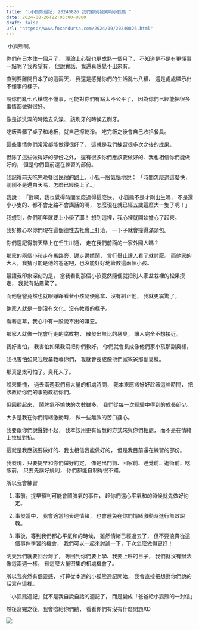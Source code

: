 ```yaml
---
title: "[小狐熊週記] 20240826 我們都別發臭啊小狐熊 "
date: 2024-08-26T22:05:00+0800
draft: false
url: "https://www.foxandursa.com/2024/09/20240826.html"
---
```


 小狐熊啊，

你們在日本住一個月了，
理論上心智也更成熟一個月了，
不知道是不是有更懂事一點呢？我希望有，
但說實話，我還真感覺不出來有。

直到要離開日本了的這兩天，
我還是感覺你們的生活亂七八糟、
還是處處顯示出不懂事的樣子。

說你們亂七八糟或不懂事，可能對你們有點太不公平了，
因為你們已經能把很多事情都做得很好。

像是該洗澡的時候去洗澡、
該刷牙的時候去刷牙。

吃飯弄髒了桌子和地板，就自己擦乾淨。
吃完飯之後會自己收拾餐具。

這些事情你們常常都能做得很好了，
這就是我們練習很多次之後的成果。

但除了這些做得好的部份之外，
還有很多你們應該要做好的、我也相信你們能做好的，
但是你們目前還在練習的部份。

我記得前天吃完晚餐回民宿的路上，小狐一臉氣惱地說：
「時間怎麼過這麼快，剛剛不是還白天嗎，怎麼已經晚上了。」

我說：
「對啊，我也覺得時間怎麼過得這麼快，
小狐熊不是才剛出生嗎，
不是還小小隻的、都不會走路不會講話的嗎，
怎麼現在就已經五歲這麼大一隻了呢！」

我想到，你們明年就要上小學了耶！
想到這裡，我心裡就開始擔心了起來。

我好擔心以你們現在這個德性去社會上打滾，
一下子就會撞得滿頭包。

你們還記得前天早上在壬生川通，
走在我們前面的一家外國人嗎？

那家的兩個小孩走在馬路旁，邊走邊嬉鬧，
言行舉止讓人看了就討厭。
而他家的大人，我猜可能是他的爸爸吧，也沒能好好地管教這兩個小孩。

最讓我印象深刻的是，
當我看到那個小孩竟然隨便就把別人家盆栽裡的松果摸走，
我就有點震驚了。

而他爸爸竟然也就眼睜睜看著小孩隨便亂拿、沒有糾正他，
我就更震驚了。

整家人就是一副沒有文化、沒有教養的樣子。

看著這幕，我心中有一股說不出的嫌惡。

那家人就像一坨會行走的腐敗物，
散發出無比的惡臭，
讓人完全不想接近。

我好害怕，
我害怕如果我沒把你們教好，
你們就會長成像他們家小孩那副臭樣，

我也害怕如果我放棄教導你們，
我就會長成像他們家爸爸那副臭樣。

那真是太可怕了。臭死人了。

說來慚愧，
過去兩週我們有大量的相處時間，
我本來應該好好趁著這些時間，
把該教給你們的事物教給你們。

但回顧起來，
鬧脾氣不愉快的次數雖多，
我們從每一次經驗中得到的成長卻少。

大多是我在你們情緒激動時，
做一些無效的苦口婆心。

我要跟你們說聲對不起，
我本該用更有智慧的方式來與你們相處，
而不是在情緒上拉扯對抗。

這就是我應該要做好的、我也相信我能做好的，
但是我目前還在練習的部份。

我發現，只要提早和你們做好約定，
像是出門前、回家前、睡覺前、逛街前、吃飯前，
只要先講好規則，
你們都能自制得很不錯。

所以我會練習
1. 事前，提早預判可能會鬧脾氣的事件，
趁你們還心平氣和的時候就先做好約定。

2. 事發當中，
我會適當地表達情緒，
也會避免在你們情緒激動時進行無效說教。

3. 事後，等到我們都心平氣和的時候，
雖然情緒已經過去了，
但不要浪費從這個事件學習的機會，
我們可以一起來討論一下，下次怎麼做得更好！


明天我們就要回台灣了，
等回到你們要上學、我要上班的日子，
我們就沒有辦法像這兩週一樣，
有這麼大量密集的相處機會了。

所以我突然有個靈感，
打算從本週的小狐熊週記開始，
我會直接把想對你們說的話寫在這裡。

「小狐熊週記」就不是我自說自話的週記了，
而是變成「爸爸給小狐熊的一封信」

然後寫完之後，我會唸給你們聽，
看看你們有沒有什麼問題XD






![]($https://blogger.googleusercontent.com/img/a/AVvXsEj7F9p27wu6wWoXvFiy8lLtnpKmwELng6ECChnMkaF3ZAc9oJkTaxPd_hTjH5DzZl2RtJwloM1Fo3-fHXB6iHkIdm6dVeP5c3BGbr4TtuJkjoyvv8Zj_Aa-2NEyKCeLvVPf4cDnXd8pUW0G9XgG9Pi0oBE0X6nHVEg5LQCi-MROvnf9VTAQxPSjXFaxqSc)




